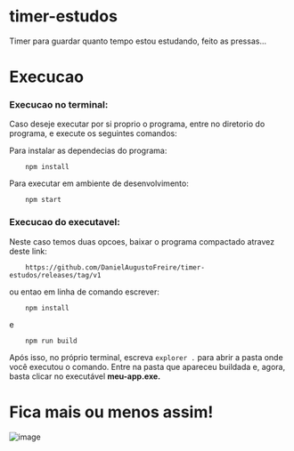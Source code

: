# timer-estudos
Timer para guardar quanto tempo estou estudando, feito as pressas...
# Execucao
### Execucao no terminal:
Caso deseje executar por si proprio o programa, entre no diretorio do programa, e execute os seguintes comandos:

Para instalar as dependecias do programa:

        npm install

Para executar em ambiente de desenvolvimento:

        npm start

### Execucao do executavel:
Neste caso temos duas opcoes, baixar o programa compactado atravez deste link: 

        https://github.com/DanielAugustoFreire/timer-estudos/releases/tag/v1
ou entao em linha de comando escrever:

        npm install
e

        npm run build
        

Após isso, no próprio terminal, escreva `explorer .` para abrir a pasta onde você executou o comando. Entre na pasta que apareceu buildada e, agora, basta clicar no executável **meu-app.exe.**

# Fica mais ou menos assim!
![image](https://github.com/user-attachments/assets/a7ded567-3975-4745-83c6-2814cec8e403)
